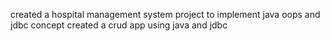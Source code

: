 created a hospital management system project to implement java oops and jdbc concept
created a crud app using java and jdbc
